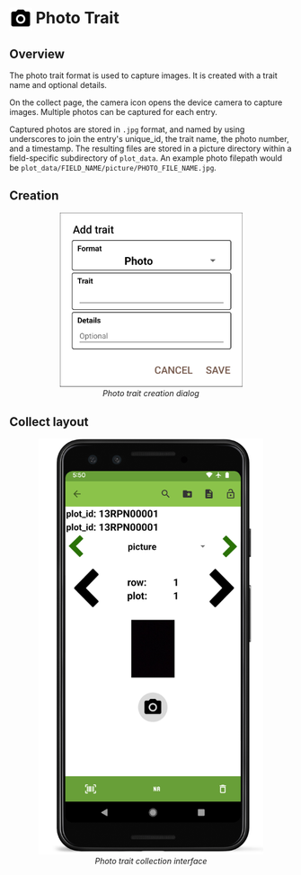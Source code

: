 <img ref="photo" style="vertical-align: middle;" src="_static/icons/formats/camera.png" width="40px"> Photo Trait
=====================================================================

Overview
--------

The photo trait format is used to capture images. It is created with a
trait name and optional details.

On the collect page, the camera icon opens the device camera to capture
images. Multiple photos can be captured for each entry. 

Captured photos are stored in `.jpg` format, and named by using underscores to join the entry's unique_id, the trait name, the photo number, and a timestamp. The resulting files are stored in a picture directory within a field-specific subdirectory of `plot_data`. An example photo filepath would be `plot_data/FIELD_NAME/picture/PHOTO_FILE_NAME.jpg`.

Creation
--------

<figure align="center" class="image">
  <img src="_static/images/traits/formats/create_photo.png" width="325px"> 
  <figcaption><i>Photo trait creation dialog</i></figcaption> 
</figure>

Collect layout
--------------

<figure align="center" class="image">
  <img src="_static/images/traits/formats/collect_photo_framed.png" width="400px"> 
  <figcaption><i>Photo trait collection interface</i></figcaption> 
</figure>
